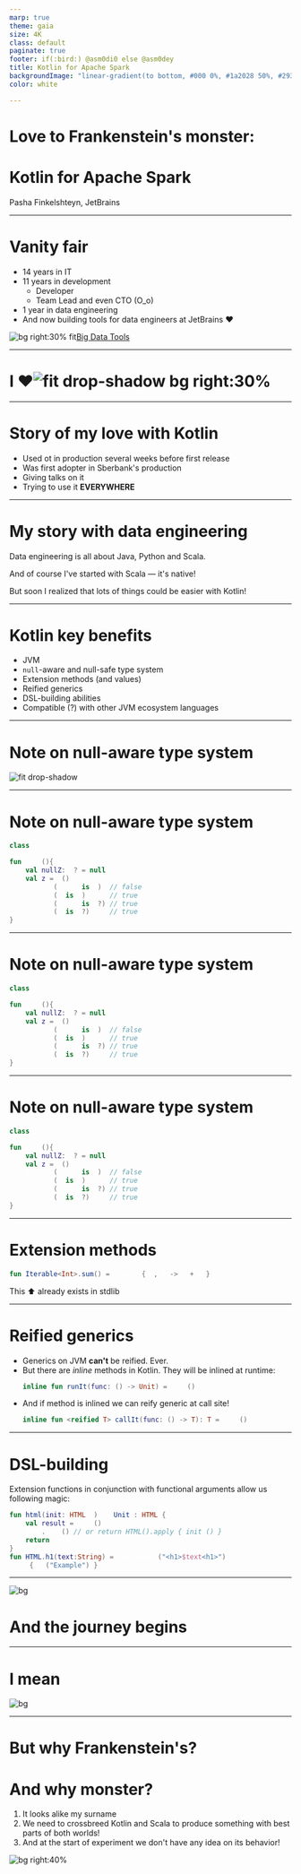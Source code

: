 ```yaml
---
marp: true
theme: gaia
size: 4K
class: default
paginate: true
footer: if(:bird:) @asm0di0 else @asm0dey
title: Kotlin for Apache Spark
backgroundImage: "linear-gradient(to bottom, #000 0%, #1a2028 50%, #293845 100%)"
color: white

---
```

<!--
_backgroundImage: "linear-gradient(to bottom, #000 0%, #1a2028 50%, #293845 100%)"
_class: lead
_paginate: false
_footer: ""
-->

<style>
footer {
    display: table
}
.hljs-variable { color: lightblue }
.hljs-string { color: lightgreen }
.hljs-params { color: lightpink }

pre, pre[class*="language-"] {
  white-space: pre-wrap;
  word-break: break-word;
  margin: 30px 0;
  color: white;
  overflow: auto;
}

.highlighted-line {
  background-color: #14161a;
  display: block;
}
</style>


# Love to Frankenstein's monster:
# Kotlin for Apache Spark

Pasha Finkelshteyn, JetBrains

---

# Vanity fair

- 14 years in IT
- 11 years in development
    - Developer
    - Team Lead and even CTO (O_o)
- 1 year in data engineering
- And now building tools for data engineers at JetBrains :heart:

![bg right:30% fit](https://plugins.jetbrains.com/files/12494/95821/icon/pluginIcon.svg)[Big Data Tools](https://plugins.jetbrains.com/plugin/12494-big-data-tools)

---
<!-- _class: lead -->
# <!-- fit --> I :heart:![fit drop-shadow bg right:30%](https://upload.wikimedia.org/wikipedia/commons/7/74/Kotlin-logo.svg)

---

# Story of my love with Kotlin

- Used ot in production several weeks before first release
- Was first adopter in Sberbank's production
- Giving talks on it
- Trying to use it **EVERYWHERE**

---

# My story with data engineering

Data engineering is all about Java, Python and Scala.

And of course I've started with Scala — it's native!

But soon I realized that lots of things could be easier with Kotlin!

---

# Kotlin key benefits

- JVM
- `null`-aware and null-safe type system
- Extension methods (and values)
- Reified generics
- DSL-building abilities
- Compatible (?) with other JVM ecosystem languages

---

# Note on null-aware type system

![fit drop-shadow](images/types-hier.png)

---

# Note on null-aware type system 

```kotlin {1,4-5}
class Z

fun main(){
    val nullZ: Z? = null
    val z = Z()
    println(nullZ is Z)  // false
    println(z is Z)      // true
    println(nullZ is Z?) // true
    println(z is Z?)     // true
}
```

---

# Note on null-aware type system 

```kotlin {1,4-6}
class Z

fun main(){
    val nullZ: Z? = null
    val z = Z()
    println(nullZ is Z)  // false
    println(z is Z)      // true
    println(nullZ is Z?) // true
    println(z is Z?)     // true
}
```

---

# Note on null-aware type system 

```kotlin {1,4-5,7-9}
class Z

fun main(){
    val nullZ: Z? = null
    val z = Z()
    println(nullZ is Z)  // false
    println(z is Z)      // true
    println(nullZ is Z?) // true
    println(z is Z?)     // true
}
```

---

# Extension methods

```kotlin
fun Iterable<Int>.sum() = reduce { a, b -> a + b }
```
This :arrow_up: already exists in stdlib

---

# Reified generics

* Generics on JVM **can't** be reified. Ever.
* But there are *inline* methods in Kotlin. They will be inlined at runtime:
    ```kotlin
    inline fun runIt(func: () -> Unit) = func()
    ```
* And if method is inlined we can reify generic at call site!
    ```kotlin
    inline fun <reified T> callIt(func: () -> T): T = func()
    ```

---

# DSL-building

Extension functions in conjunction with functional arguments allow us following magic:

```kotlin
fun html(init: HTML.() -> Unit): HTML {
    val result = HTML()
    HTML.init() // or return HTML().apply { init () }
    return result
}
fun HTML.h1(text:String) = addElement("<h1>$text<h1>")
html { h1("Example") }
```

---

![bg](https://source.unsplash.com/9pw4TKvT3po)

# And the journey begins

---

# I mean

![bg](https://source.unsplash.com/2UDlp4foic4)

---

# <!-- fit --> But why Frankenstein's?
# <!-- fit --> And why monster?

1. It looks alike my surname
1. We need to crossbreed Kotlin and Scala to produce something with best parts of both worlds!
1. And at the start of experiment we don't have any idea on its behavior!

![bg right:40%](images/frankenstein.jpg)